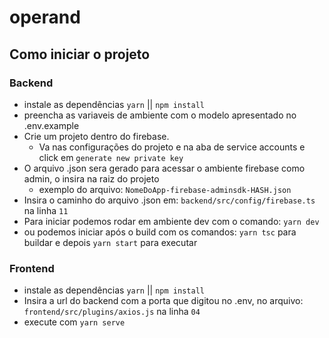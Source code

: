 # operand

## Como iniciar o projeto

### Backend 

- instale as dependências `yarn` || `npm install`
- preencha as variaveis de ambiente com o modelo apresentado no .env.example
- Crie um projeto dentro do firebase.
  - Va nas configurações do projeto e na aba de service accounts e click em `generate new private key`
- O arquivo .json sera gerado para acessar o ambiente firebase como admin, o insira na raiz do projeto
  - exemplo do arquivo: `NomeDoApp-firebase-adminsdk-HASH.json`
- Insira o caminho do arquivo .json em: `backend/src/config/firebase.ts` na linha `11`
- Para iniciar podemos rodar em ambiente dev com o comando: `yarn dev`
- ou podemos iniciar após o build com os comandos: `yarn tsc` para buildar e depois `yarn start` para executar

### Frontend

- instale as dependências `yarn` || `npm install`
- Insira a url do backend com a porta que digitou no .env, no arquivo: `frontend/src/plugins/axios.js` na linha `04`
- execute com `yarn serve`

